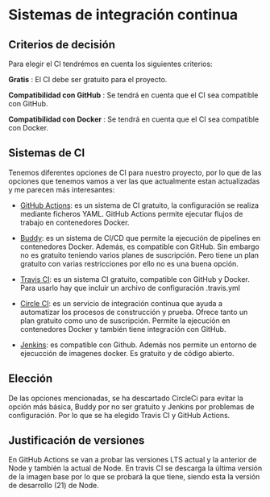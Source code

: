 # Sistemas de integración continua

## Criterios de decisión

Para elegir el CI tendrémos en cuenta los siguientes criterios:

**Gratis** : El CI debe ser gratuito para el proyecto.

**Compatibilidad con GitHub** : Se tendrá en cuenta que el CI sea compatible con GitHub.

**Compatibilidad con Docker** : Se tendrá en cuenta que el CI sea compatible con Docker.

## Sistemas de CI

Tenemos diferentes opciones de CI para nuestro proyecto, por lo que de las opciones que tenemos vamos a ver las que actualmente estan actualizadas y me parecen más interesantes:

* [GitHub Actions](https://docs.github.com/es/actions): es un sistema de CI gratuito, la configuración se realiza mediante ficheros YAML. GitHub Actions permite ejecutar flujos de trabajo en contenedores Docker.

* [Buddy](https://buddy.works/): es un sistema de CI/CD que permite la ejecución de pipelines en contenedores Docker. Además, es compatible con GitHub. Sin embargo no es gratuito teniendo varios planes de suscripción. Pero tiene un plan gratuito con varias restricciones por ello no es una buena opción.

* [Travis CI](https://travis-ci.com/): es un sistema CI gratuito, compatible con GitHub y Docker. Para usarlo hay que incluir un archivo de configuración .travis.yml

* [Circle CI](https://circleci.com/): es un servicio de integración continua que ayuda a automatizar los procesos de construcción y prueba. Ofrece tanto un plan gratuito como uno de suscripción. Permite la ejecución en contenedores Docker y también tiene integración con GitHub.

* [Jenkins](https://www.jenkins.io/): es compatible con Github. Además nos permite un entorno de ejecucción de imagenes docker. Es gratuito y de código abierto.

## Elección

De las opciones mencionadas, se ha descartado CircleCi para evitar la opción más básica, Buddy por no ser gratuito y Jenkins por problemas de configuración. Por lo que se ha elegido Travis CI y GitHub Actions.

## Justificación de versiones

En GitHub Actions se van a probar las versiones LTS actual y la anterior de Node y también la actual de Node. En travis CI se descarga la última versión de la imagen base por lo que se probará la que tiene, siendo esta la versión de desarrollo (21) de Node.


